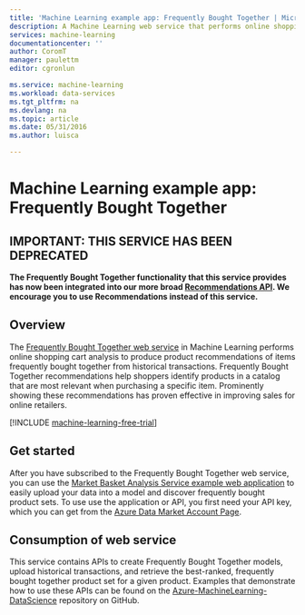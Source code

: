 ```yaml
---
title: 'Machine Learning example app: Frequently Bought Together | Microsoft Azure'
description: A Machine Learning web service that performs online shopping cart analysis to produce product recommendations of items frequently bought together from historical transactions provided by the user.
services: machine-learning
documentationcenter: ''
author: CoromT
manager: paulettm
editor: cgronlun

ms.service: machine-learning
ms.workload: data-services
ms.tgt_pltfrm: na
ms.devlang: na
ms.topic: article
ms.date: 05/31/2016
ms.author: luisca

---
```

# Machine Learning example app: Frequently Bought Together
## IMPORTANT: THIS SERVICE HAS BEEN DEPRECATED
**The Frequently Bought Together functionality that this service provides has now been integrated into our more broad [Recommendations API](http://gallery.cortanaintelligence.com/MachineLearningAPI/3574432384684cac9cc766e57729ea4c). We encourage you to use Recommendations instead of this service.**

## Overview
The [Frequently Bought Together web service](https://datamarket.azure.com/dataset/amla/mba) in Machine Learning performs online shopping cart analysis to produce product recommendations of items frequently bought together from historical transactions. Frequently Bought Together recommendations help shoppers identify products in a catalog that are most relevant when purchasing a specific item. Prominently showing these recommendations has proven effective in improving sales for online retailers. 

[!INCLUDE [machine-learning-free-trial](../../includes/machine-learning-free-trial.md)]

## Get started
After you have subscribed to the Frequently Bought Together web service, you can use the [Market Basket Analysis Service example web application](https://marketbasket.cloudapp.net/) to easily upload your data into a model and discover frequently bought product sets. To use use the application or API, you first need your API key, which you can get from the [Azure Data Market Account Page](https://datamarket.azure.com/account).

## Consumption of web service
This service contains APIs to create Frequently Bought Together models, upload historical transactions, and retrieve the best-ranked, frequently bought together product set for a given product. Examples that demonstrate how to use these APIs can be found on the [Azure-MachineLearning-DataScience](https://github.com/Azure/Azure-MachineLearning-DataScience/tree/master/Apps/FrequentlyBoughtTogether) repository on GitHub.

